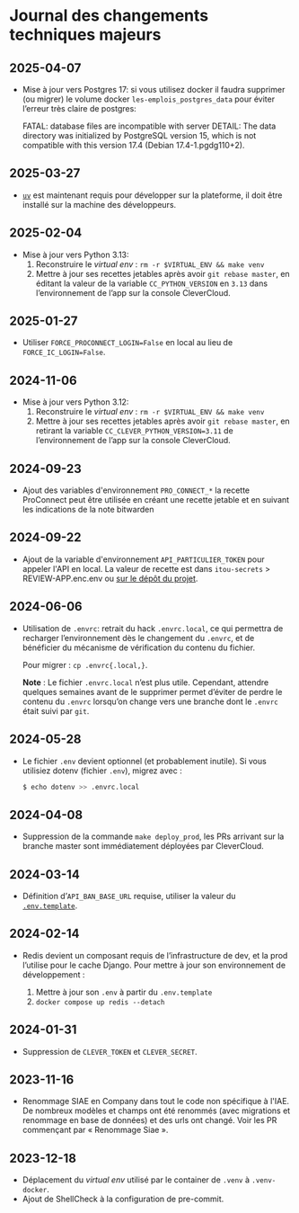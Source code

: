 # Journal des changements techniques majeurs

## 2025-04-07

- Mise à jour vers Postgres 17: si vous utilisez docker il faudra supprimer
  (ou migrer) le volume docker `les-emplois_postgres_data` pour éviter
  l’erreur très claire de postgres:

    FATAL:  database files are incompatible with server
    DETAIL:  The data directory was initialized by PostgreSQL version 15,
    which is not compatible with this version 17.4 (Debian 17.4-1.pgdg110+2).

## 2025-03-27

- [`uv`](https://docs.astral.sh/uv/) est maintenant requis pour développer sur
  la plateforme, il doit être installé sur la machine des développeurs.

## 2025-02-04

- Mise à jour vers Python 3.13:
    1. Reconstruire le _virtual env_ : `rm -r $VIRTUAL_ENV && make venv`
    2. Mettre à jour ses recettes jetables après avoir `git rebase master`, en
       éditant la valeur de la variable `CC_PYTHON_VERSION` en `3.13` dans
       l’environnement de l’app sur la console CleverCloud.

## 2025-01-27

- Utiliser `FORCE_PROCONNECT_LOGIN=False` en local au lieu de `FORCE_IC_LOGIN=False`.

## 2024-11-06

- Mise à jour vers Python 3.12:
    1. Reconstruire le _virtual env_ : `rm -r $VIRTUAL_ENV && make venv`
    2. Mettre à jour ses recettes jetables après avoir `git rebase master`, en
       retirant la variable `CC_CLEVER_PYTHON_VERSION=3.11` de l’environnement
       de l’app sur la console CleverCloud.

## 2024-09-23

- Ajout des variables d'environnement `PRO_CONNECT_*`
  la recette ProConnect peut être utilisée en créant une recette jetable
  et en suivant les indications de la note bitwarden

## 2024-09-22

- Ajout de la variable d'environnement `API_PARTICULIER_TOKEN` pour appeler l'API en local.
La valeur de recette est dans `itou-secrets` > REVIEW-APP.enc.env ou
[sur le dépôt du projet](https://github.com/etalab/siade_staging_data/blob/develop/tokens/default).

## 2024-06-06

- Utilisation de `.envrc`: retrait du hack `.envrc.local`, ce qui permettra de
  recharger l’environnement dès le changement du `.envrc`, et de bénéficier du
  mécanisme de vérification du contenu du fichier.

  Pour migrer : `cp .envrc{.local,}`.

  **Note** : Le fichier `.envrc.local` n’est plus utile. Cependant, attendre
  quelques semaines avant de le supprimer permet d’éviter de perdre le contenu
  du `.envrc` lorsqu’on change vers une branche dont le `.envrc` était suivi
  par `git`.

## 2024-05-28

- Le fichier `.env` devient optionnel (et probablement inutile). Si vous
  utilisiez dotenv (fichier `.env`), migrez avec :
  ```sh
  $ echo dotenv >> .envrc.local
  ```

## 2024-04-08
- Suppression de la commande `make deploy_prod`, les PRs arrivant sur la branche master sont immédiatement déployées par CleverCloud.

## 2024-03-14
- Définition d’`API_BAN_BASE_URL` requise, utiliser la valeur du [`.env.template`](./.env.template).

## 2024-02-14
- Redis devient un composant requis de l’infrastructure de dev, et la prod l’utilise pour le cache Django. Pour mettre à jour son environnement de développement :

    1. Mettre à jour son `.env` à partir du `.env.template`
    2. `docker compose up redis --detach`

## 2024-01-31
- Suppression de `CLEVER_TOKEN` et `CLEVER_SECRET`.

## 2023-11-16
- Renommage SIAE en Company dans tout le code non spécifique à l'IAE. De nombreux modèles et champs ont été renommés (avec migrations et renommage en base de données) et des urls ont changé. Voir les PR commençant par « Renommage Siae ».

## 2023-12-18
- Déplacement du _virtual env_ utilisé par le container de `.venv` à `.venv-docker`.
- Ajout de ShellCheck à la configuration de pre-commit.
